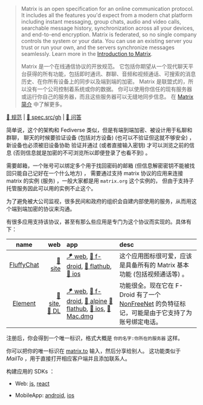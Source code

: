 
[docs.spec]: https://matrix.org/docs/spec
[faq]: https://matrix.org/faq
[spec.src/gh]: https://github.com/matrix-org/matrix-spec.git
[repo-rich-text-editor]: https://github.com/matrix-org/matrix-rich-text-editor.git

> Matrix is an open specification for an online communication protocol.
>  It includes all the features you'd expect from a modern chat platform
>  including instant messaging, group chats, audio and video calls,
>  searchable message history, synchronization across all your devices,
>  and end-to-end encryption.
>  Matrix is federated, so no single company controls the system or your data.
>  You can use an existing server you trust or run your own, and the servers synchronize messages seamlessly.
>  Learn more in the [Introduction to Matrix][ruma-intro-matrix].
> 
> Matrix 是一个在线通信协议的开放规范。
> 它包括你期望从一个现代聊天平台获得的所有功能，包括即时通讯、群聊、音频和视频通话、可搜索的消息历史、在你所有设备上的同步以及端到端的加密。
>  Matrix 是联盟式的，所以没有一个公司控制着系统或你的数据。
> 你可以使用你信任的现有服务器或运行你自己的服务器，而且这些服务器可以无缝地同步信息。
> 在 [Matrix 简介][ruma-intro-matrix] 中了解更多。
> 

[ruma-repo]: https://github.com/ruma/ruma.git
[ruma-intro-matrix]: https://ruma.io/docs/matrix

[📑 规范][docs.spec] | [🦪 spec.src/gh][spec.src/gh] | [📔 问答][faq]

简单说，这个的架构和 Fediverse 类似，但是有端到端加密、被设计用于私聊和群聊，
聊天的时候要验证设备 (包括对方设备) (也可以不验证但这就不够安全) ，新设备也必须被旧设备协助
验证并通过 (或者直接输入密钥) 才可以浏览之前的信息 (否则信息就是加密的不可浏览所以即便登录了也看不到) 。

需要邮箱，一个账号可以绑定多个用于找回密码的邮箱 (但信息解密密钥不能被找回只能自己记好在一个什么地方) ，
需要通过支持 matrix 协议的应用来连接 matrix 的实例 (服务) ，一般大家都是用 `matrix.org` 这个实例的，
但由于支持子托管服务因此可以用的实例不止这个。

为了避免被大公司监视，很多民间和政府的组织会自建内部使用的服务，从而用这个端到端加密的协议来沟通。

有很多应用支持该协议，甚至有那么些应用是专门为这个协议而实现的。具体有下：

[fluffychat/site]: https://fluffychat.im
[fluffychat/app.web]: https://fluffychat.im/web
[fluffychat/app.f-droid]: https://f-droid.org/de/packages/chat.fluffy.fluffychat
[fluffychat/app.flathub]: https://flathub.org/apps/details/im.fluffychat.Fluffychat
[fluffychat/app.ios]: https://apps.apple.com/app/fluffychat/id1551469600

[element/site]: https://element.io
[element/site.dl]: https://element.io/download
[element/app.web]: https://app.element.io
[element/app.f-droid]: https://f-droid.org/packages/im.vector.app
[element/app.ios]: https://apps.apple.com/app/vector/id1083446067
[element/app.flathub]: https://flathub.org/apps/details/im.riot.Riot
[element/app.alpine]: https://pkgs.alpinelinux.org/packages?name=element-desktop "apk add -- element-desktop"

[element/app.macdmg]: https://packages.riot.im/desktop/install/macos/Element.dmg

[app.desktop/win64.exe]: https://packages.riot.im/desktop/install/win32/x64/Element%20Setup.exe
[app.desktop/win32.exe]: https://packages.riot.im/desktop/install/win32/ia32/Element%20Setup.exe


| name | web | app | desc |
| :--: | --: | :-- | :--- |
| [FluffyChat](../fluffychat.im-note) | [📜 site][fluffychat/site] | [🪁 web][fluffychat/app.web], [🥫 f-droid][fluffychat/app.f-droid], [🍰 flathub][fluffychat/app.flathub], [🧇 ios][fluffychat/app.ios] | 这个应用图标很可爱，应该是具备所有的 Matrix 基本功能 (包括视频通话等) 。 |
| [Element](../element.im-note) | [📜 site][element/site], [🎃 DL][element/site.dl] | [🪁 web][element/app.web], [🥫 f-droid][element/app.f-droid], [🧊 alpine][element/app.alpine] [🍰 flathub][element/app.flathub], [🧇 ios][element/app.ios], [🍕 Mac.dmg][element/app.macdmg] | 功能很全。现在它在 F-Droid 有了一个 [NonFreeNet](https://f-droid.org//docs/Anti-Features/#NonFreeNet) 的负特征标记，可能是由于它支持了为账号绑定电话。 |

注册后，你会得到一个唯一标识，格式大概是 `你的名字:你所在的服务器` 这样。

[matrix.to]: https://matrix.to

你可以把你的唯一标识在 [matrix.to] 输入，然后分享给别人。
这功能类似于 *MailTo* ，用于直接打开相应客户端并且添加联系人。

构建应用的 SDKs ：

[sdk/web.js/src.gh]: https://github.com/matrix-org/matrix-js-sdk.git
[sdk/web.react/src.gh]: https://github.com/matrix-org/matrix-react-sdk.git

- Web: [js][sdk/web.js/src.gh], [react][sdk/web.react/src.gh]

[sdk/android/src.gh]: https://github.com/matrix-org/matrix-android-sdk2.git
[sdk/ios/src.gh]: https://github.com/matrix-org/matrix-ios-sdk.git

- MobileApp: [android][sdk/android/src.gh], [ios][sdk/ios/src.gh]


